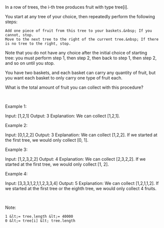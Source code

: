 In a row of trees, the i-th tree&nbsp;produces&nbsp;fruit with type&nbsp;tree[i].

You start at any tree&nbsp;of your choice, then repeatedly perform the following steps:


	Add one piece of fruit from this tree to your baskets.&nbsp; If you cannot, stop.
	Move to the next tree to the right of the current tree.&nbsp; If there is no tree to the right, stop.


Note that you do not have any choice after the initial choice of starting tree:&nbsp;you must perform step 1, then step 2, then back to step 1, then step 2, and so on until you stop.

You have two baskets, and each basket can carry any quantity of fruit, but you want each basket to only carry one type of fruit each.

What is the total amount of fruit you can collect with this procedure?

&nbsp;

Example 1:


Input: [1,2,1]
Output: 3
Explanation: We can collect [1,2,1].



Example 2:


Input: [0,1,2,2]
Output: 3
Explanation: We can collect [1,2,2].
If we started at the first tree, we would only collect [0, 1].



Example 3:


Input: [1,2,3,2,2]
Output: 4
Explanation: We can collect [2,3,2,2].
If we started at the first tree, we would only collect [1, 2].



Example 4:


Input: [3,3,3,1,2,1,1,2,3,3,4]
Output: 5
Explanation: We can collect [1,2,1,1,2].
If we started at the first tree or the eighth tree, we would only collect 4 fruits.


&nbsp;




Note:


	1 &lt;= tree.length &lt;= 40000
	0 &lt;= tree[i] &lt; tree.length


